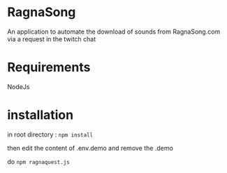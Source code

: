 # RagnaSong
An application to automate the download of sounds from RagnaSong.com via a request in the twitch chat

# Requirements
NodeJs

# installation
in root directory : 
```npm install```

then edit the content of .env.demo and remove the .demo

do
```npm ragnaquest.js```
